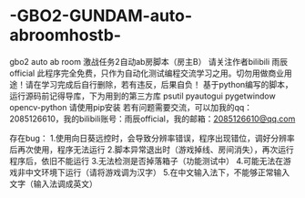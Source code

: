 # -GBO2-GUNDAM-auto-abroomhostb-
gbo2 auto ab room 激战任务2自动ab房脚本（房主B）
请关注作者bilibili 雨辰official
此程序完全免费，只作为自动化测试编程交流学习之用。切勿用做商业用途！请在学习完成后自行删除，若有违反，后果自负！
基于python编写的脚本，运行源码前记得导库，下为用到的第三方库
psutil pyautogui pygetwindow opencv-python
请使用pip安装
若有问题需要交流，可以加我的qq：2085126610，我的bilibili账号：雨辰official，我的邮箱：2085126610@qq.com

存在bug：
1.使用向日葵远控时，会导致分辨率错误，程序出现错位，调好分辨率后再次使用，程序无法运行
2.脚本异常退出时（游戏掉线、房间消失），再次运行程序后，依旧不能运行
3.无法检测是否掉落箱子（功能测试中）
4.可能无法在游戏非中文环境下运行（请将游戏调为汉字）
5.在中文输入法下，不能够正常输入文字（输入法调成英文）
